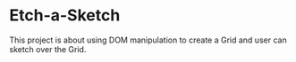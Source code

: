 # Etch-a-Sketch
This project is about using DOM manipulation to create a Grid and user can sketch over the Grid.